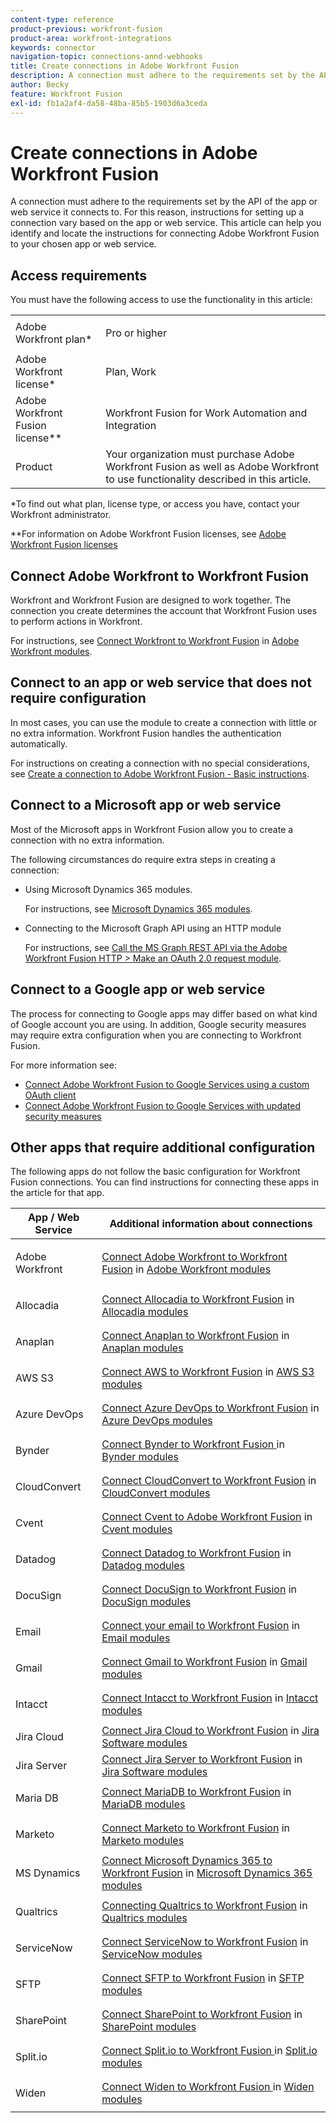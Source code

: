 ```yaml
---
content-type: reference
product-previous: workfront-fusion
product-area: workfront-integrations
keywords: connector
navigation-topic: connections-annd-webhooks
title: Create connections in Adobe Workfront Fusion
description: A connection must adhere to the requirements set by the API of the app or web service it connects to. For this reason, instructions for setting up a connection vary based on the app or web service. This article can help you identify and locate the instructions for connecting Adobe Workfront Fusion to your chosen app or web service.
author: Becky
feature: Workfront Fusion
exl-id: fb1a2af4-da58-48ba-85b5-1903d6a3ceda
---
```

# Create connections in Adobe Workfront Fusion

A connection must adhere to the requirements set by the API of the app or web service it connects to.&nbsp;For this reason, instructions for setting up a connection vary based on the app or web service. This article can help you identify and locate the instructions for connecting Adobe Workfront Fusion to your chosen app or web service.

## Access requirements

You must have the following access to use the functionality in this article:

<table style="table-layout:auto">
 <col> 
 <col> 
 <tbody> 
  <tr> 
   <td role="rowheader">Adobe Workfront plan*</td> 
   <td> <p>Pro or higher</p> </td> 
  </tr> 
  <tr data-mc-conditions=""> 
   <td role="rowheader">Adobe Workfront license*</td> 
   <td> <p>Plan, Work</p> </td> 
  </tr> 
  <tr> 
   <td role="rowheader">Adobe Workfront Fusion license**</td> 
   <td> <p>Workfront Fusion for Work Automation and Integration </p> </td> 
  </tr> 
  <tr> 
   <td role="rowheader">Product</td> 
   <td>Your organization must purchase Adobe Workfront Fusion as well as Adobe Workfront to use functionality described in this article.</td> 
  
 </tbody> 
</table>

&#42;To find out what plan, license type, or access you have, contact your Workfront administrator.

&#42;&#42;For information on Adobe Workfront Fusion licenses, see [Adobe Workfront Fusion licenses](../../workfront-fusion/get-started/license-automation-vs-integration.md)

## Connect Adobe Workfront to Workfront Fusion

Workfront and Workfront Fusion are designed to work together. The connection you create determines the account that Workfront Fusion uses to perform actions in Workfront.

For instructions, see [Connect Workfront to Workfront Fusion](../../workfront-fusion/apps-and-their-modules/workfront-modules.md#connect) in [Adobe Workfront modules](../../workfront-fusion/apps-and-their-modules/workfront-modules.md).

## Connect to an app or web service that does not require configuration

In most cases, you can use the module to create a connection with little or no extra information. Workfront Fusion handles the authentication automatically.

For instructions on creating a connection with no special considerations, see [Create a connection to Adobe Workfront Fusion - Basic instructions](../../workfront-fusion/connections/connect-to-fusion-general.md).

## Connect to a Microsoft app or web service

Most of the Microsoft apps in Workfront Fusion allow you to create a connection with no extra information.

The following circumstances do require extra steps in creating a connection:

* Using Microsoft Dynamics 365 modules.

  For instructions, see [Microsoft Dynamics 365 modules](../../workfront-fusion/apps-and-their-modules/microsoft-dynamics-365-modules.md).

* Connecting to the Microsoft Graph API using an HTTP module

  For instructions, see [Call the MS Graph REST API via the Adobe Workfront Fusion HTTP > Make an OAuth 2.0 request module](../../workfront-fusion/connections/call-the-ms-graph-rest-api-.md).

## Connect to a Google app or web service

The process for connecting to Google apps may differ based on what kind of Google account you are using. In addition, Google security measures may require extra configuration when you are connecting to Workfront Fusion.

For more information see:

* [Connect Adobe Workfront Fusion to Google Services using a custom OAuth client](../../workfront-fusion/connections/connect-fusion-to-google-using-oauth.md) 
* [Connect Adobe Workfront Fusion to Google Services with updated security measures](../../workfront-fusion/connections/connect-to-google-with-new-security-measures.md)

## Other apps that require additional configuration

The following apps do not follow the basic configuration for Workfront Fusion connections. You can find instructions for connecting these apps in the article for that app.

<table style="table-layout:auto">
 <col> 
 <col> 
 <thead> 
  <tr> 
   <th>App / Web Service</th> 
   <th>Additional information about connections</th> 
  </tr> 
 </thead> 
 <tbody> 
  <tr> 
   <td role="rowheader"> <p>Adobe Workfront</p> </td> 
   <td><a href="../../workfront-fusion/apps-and-their-modules/workfront-modules.md#connect" class="MCXref xref">Connect Adobe Workfront to Workfront Fusion</a> in <a href="../../workfront-fusion/apps-and-their-modules/workfront-modules.md" class="MCXref xref">Adobe Workfront modules</a></td> 
  </tr> 
  <tr> 
   <td role="rowheader"> <p>Allocadia</p> </td> 
   <td><a href="../../workfront-fusion/apps-and-their-modules/allocadia-modules.md#connect" class="MCXref xref">Connect Allocadia to Workfront Fusion</a> in <a href="../../workfront-fusion/apps-and-their-modules/allocadia-modules.md" class="MCXref xref">Allocadia modules</a></td> 
  </tr> 
  <tr> 
   <td role="rowheader"> <p>Anaplan</p> </td> 
   <td><a href="../../workfront-fusion/apps-and-their-modules/anaplan-modules.md#connect" class="MCXref xref">Connect Anaplan to Workfront Fusion</a> in <a href="../../workfront-fusion/apps-and-their-modules/anaplan-modules.md" class="MCXref xref">Anaplan modules</a></td> 
  </tr>   <tr> 
   <td role="rowheader"> <p>AWS S3</p> </td> 
   <td><a href="../../workfront-fusion/apps-and-their-modules/aws-s3-modules.md#connecti" class="MCXref xref">Connect AWS to Workfront Fusion</a> in <a href="../../workfront-fusion/apps-and-their-modules/aws-s3-modules.md" class="MCXref xref">AWS S3 modules</a></td> 
  </tr> 
  <tr> 
   <td role="rowheader"> <p>Azure DevOps</p> </td> 
   <td><a href="../../workfront-fusion/apps-and-their-modules/azure-dev-ops.md#connect" class="MCXref xref">Connect Azure DevOps to Workfront Fusion</a> in <a href="../../workfront-fusion/apps-and-their-modules/azure-dev-ops.md" class="MCXref xref">Azure DevOps modules</a></td> 
  </tr> 
  <tr> 
   <td role="rowheader"> <p>Bynder</p> </td> 
   <td><a href="../../workfront-fusion/apps-and-their-modules/bynder-modules.md#connect" class="MCXref xref">Connect Bynder to Workfront Fusion </a> in <a href="../../workfront-fusion/apps-and-their-modules/bynder-modules.md" class="MCXref xref">Bynder modules</a></td> 
  </tr> 
  <tr> 
   <td role="rowheader"> <p>CloudConvert</p> </td> 
   <td><a href="../../workfront-fusion/apps-and-their-modules/cloud-convert-modules.md#connect" class="MCXref xref">Connect CloudConvert to Workfront Fusion</a> in <a href="../../workfront-fusion/apps-and-their-modules/cloud-convert-modules.md" class="MCXref xref">CloudConvert modules</a></td> 
  </tr>   <tr> 
   <td role="rowheader"> <p>Cvent</p> </td> 
   <td><a href="../../workfront-fusion/apps-and-their-modules/cvent-modules.md#connect" class="MCXref xref">Connect Cvent to Adobe Workfront Fusion</a> in <a href="../../workfront-fusion/apps-and-their-modules/cvent-modules.md" class="MCXref xref">Cvent modules</a></td> 
  </tr> 
  <tr> 
   <td role="rowheader"> <p>Datadog</p> </td> 
   <td><a href="../../workfront-fusion/apps-and-their-modules/datadog-modules.md#connect" class="MCXref xref">Connect Datadog to Workfront Fusion</a> in <a href="../../workfront-fusion/apps-and-their-modules/datadog-modules.md" class="MCXref xref">Datadog modules</a></td> 
  </tr> 
  <tr> 
   <td role="rowheader"> <p>DocuSign</p> </td> 
   <td><a href="../../workfront-fusion/apps-and-their-modules/docusign-modules.md#connect" class="MCXref xref">Connect DocuSign to Workfront Fusion</a> in <a href="../../workfront-fusion/apps-and-their-modules/docusign-modules.md" class="MCXref xref">DocuSign modules</a></td> 
  </tr> 
  <tr> 
   <td role="rowheader"> <p>Email</p> </td> 
   <td><a href="../../workfront-fusion/apps-and-their-modules/email-modules.md#connecti" class="MCXref xref">Connect your email to Workfront Fusion</a> in <a href="../../workfront-fusion/apps-and-their-modules/email-modules.md" class="MCXref xref">Email modules</a></td> 

  <tr> 
   <td role="rowheader"> <p>Gmail</p> </td> 
   <td><a href="../../workfront-fusion/apps-and-their-modules/gmail-modules.md#connect3" class="MCXref xref">Connect Gmail to Workfront Fusion</a> in <a href="../../workfront-fusion/apps-and-their-modules/gmail-modules.md" class="MCXref xref">Gmail modules</a></td> 
  </tr> 
  <tr> 
   <td role="rowheader"> <p>Intacct</p> </td> 
   <td><a href="../../workfront-fusion/apps-and-their-modules/intacct-modules.md#connecti" class="MCXref xref">Connect Intacct to Workfront Fusion</a> in <a href="../../workfront-fusion/apps-and-their-modules/intacct-modules.md" class="MCXref xref">Intacct modules</a></td> 
  </tr> 
  <tr> 
   <td role="rowheader">Jira Cloud</td> 
   <td><a href="../../workfront-fusion/apps-and-their-modules/jira-software-modules.md#connect" class="MCXref xref">Connect Jira Cloud to Workfront Fusion</a> in <a href="../../workfront-fusion/apps-and-their-modules/jira-software-modules.md" class="MCXref xref">Jira Software modules</a></td> 
  </tr> 
  <tr> 
   <td role="rowheader">Jira Server</td> 
   <td><a href="../../workfront-fusion/apps-and-their-modules/jira-software-modules.md#connect2" class="MCXref xref">Connect Jira Server to Workfront Fusion</a> in <a href="../../workfront-fusion/apps-and-their-modules/jira-software-modules.md" class="MCXref xref">Jira Software modules</a></td> 
  </tr> 
  <tr> 
   <td role="rowheader"> <p>Maria DB</p> </td> 
   <td><a href="../../workfront-fusion/apps-and-their-modules/mariadb-modules.md#connect" class="MCXref xref">Connect MariaDB to Workfront Fusion</a> in <a href="../../workfront-fusion/apps-and-their-modules/mariadb-modules.md" class="MCXref xref">MariaDB modules</a></td> 
  </tr> 
  <tr> 
   <td role="rowheader"> <p>Marketo</p> </td> 
   <td><a href="../../workfront-fusion/apps-and-their-modules/marketo-modules.md#connect" class="MCXref xref">Connect Marketo to Workfront Fusion</a> in <a href="../../workfront-fusion/apps-and-their-modules/marketo-modules.md" class="MCXref xref">Marketo modules</a></td> 
  </tr> 
  <tr> 
   <td role="rowheader"> <p>MS Dynamics</p> </td> 
   <td><a href="../../workfront-fusion/apps-and-their-modules/microsoft-dynamics-365-modules.md#connect" class="MCXref xref">Connect Microsoft Dynamics 365 to Workfront Fusion</a> in <a href="../../workfront-fusion/apps-and-their-modules/microsoft-dynamics-365-modules.md" class="MCXref xref">Microsoft Dynamics 365 modules</a></td> 
  </tr> 
  <tr> 
   <td role="rowheader"> <p>Qualtrics</p> </td> 
   <td><a href="../../workfront-fusion/apps-and-their-modules/qualtrics-modules.md#connecti" class="MCXref xref">Connecting Qualtrics to Workfront Fusion</a> in <a href="../../workfront-fusion/apps-and-their-modules/qualtrics-modules.md" class="MCXref xref">Qualtrics modules</a></td> 
  </tr> 
  <tr> 
   <td role="rowheader"> <p>ServiceNow</p> </td> 
   <td><a href="../../workfront-fusion/apps-and-their-modules/servicenow-modules.md#connect" class="MCXref xref">Connect ServiceNow to Workfront Fusion</a> in <a href="../../workfront-fusion/apps-and-their-modules/servicenow-modules.md" class="MCXref xref">ServiceNow modules</a></td> 
  </tr> 
  <tr> 
   <td role="rowheader"> <p>SFTP</p> </td> 
   <td><a href="../../workfront-fusion/apps-and-their-modules/sftp.md#connect" class="MCXref xref">Connect SFTP to Workfront Fusion</a> in <a href="../../workfront-fusion/apps-and-their-modules/sftp.md" class="MCXref xref">SFTP modules</a></td> 
  </tr> 
  <tr> 
   <td role="rowheader"> <p>SharePoint</p> </td> 
   <td><a href="../../workfront-fusion/apps-and-their-modules/sharepoint-modules.md#connect" class="MCXref xref">Connect SharePoint to Workfront Fusion</a> in <a href="../../workfront-fusion/apps-and-their-modules/sharepoint-modules.md" class="MCXref xref">SharePoint modules</a></td> 
  </tr> 
  <tr> 
   <td role="rowheader"> <p>Split.io</p> </td> 
   <td><a href="../../workfront-fusion/apps-and-their-modules/split-io-modules.md#connect" class="MCXref xref">Connect Split.io to Workfront Fusion </a> in <a href="../../workfront-fusion/apps-and-their-modules/split-io-modules.md" class="MCXref xref">Split.io modules</a></td> 
  </tr> 
  <tr> 
   <td role="rowheader"> <p>Widen</p> </td> 
   <td><a href="../../workfront-fusion/apps-and-their-modules/widen-modules.md#connect" class="MCXref xref">Connect Widen to Workfront Fusion </a> in <a href="../../workfront-fusion/apps-and-their-modules/widen-modules.md" class="MCXref xref">Widen modules</a></td> 
  </tr> 
 </tbody> 
</table>
